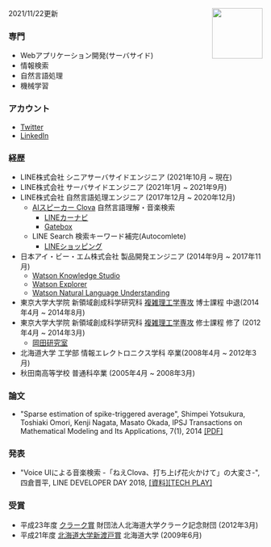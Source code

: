 2021/11/22更新
<img align="right" width="100" height="100" src="https://shimpei-yotsukura.github.io/profile/images/face_2.jpg">

### 専門
- Webアプリケーション開発(サーバサイド)
- 情報検索
- 自然言語処理
- 機械学習

### アカウント
- [Twitter](https://twitter.com/yotsukura)
- [LinkedIn](https://www.linkedin.com/in/shimpei-yotsukura/)

### 経歴
- LINE株式会社 シニアサーバサイドエンジニア (2021年10月 ~ 現在)
- LINE株式会社 サーバサイドエンジニア (2021年1月 ~ 2021年9月)
- LINE株式会社 自然言語処理エンジニア (2017年12月 ~ 2020年12月)
  - [AIスピーカー Clova](https://clova.line.me/device/) 自然言語理解・音楽検索
    - [LINEカーナビ](https://linecorp.com/ja/pr/news/ja/2019/2892)
    - [Gatebox](https://www.gatebox.ai/about)
  - LINE Search 検索キーワード補完(Autocomlete)
    - [LINEショッピング](https://ec.line.me/)  
- 日本アイ・ビー・エム株式会社 製品開発エンジニア (2014年9月 ~ 2017年11月)
  - [Watson Knowledge Studio](https://www.ibm.com/watson/services/knowledge-studio/)
  - [Watson Explorer](https://www.ibm.com/analytics/jp/ja/technology/watson/explorer.html)
  - [Watson Natural Language Understanding](https://www.ibm.com/watson/services/natural-language-understanding/)
- 東京大学大学院 新領域創成科学研究科 [複雑理工学専攻](http://www.k.u-tokyo.ac.jp/complex/index.html) 博士課程 中退(2014年4月 ~ 2014年8月)
- 東京大学大学院 新領域創成科学研究科 [複雑理工学専攻](http://www.k.u-tokyo.ac.jp/complex/index.html) 修士課程 修了 (2012年4月 ~ 2014年3月)
  - [岡田研究室](http://mns.k.u-tokyo.ac.jp/)
- 北海道大学 工学部 情報エレクトロニクス学科 卒業(2008年4月 ~ 2012年3月)
- 秋田南高等学校 普通科卒業 (2005年4月 ~ 2008年3月)

### 論文
- "Sparse estimation of spike-triggered average", Shimpei Yotsukura, Toshiaki Omori, Kenji Nagata, Masato Okada,  IPSJ Transactions on Mathematical Modeling and Its Applications, 7(1), 2014 [[PDF]](https://www.jstage.jst.go.jp/article/ipsjtrans/7/0/7_52/_pdf)

### 発表
- "Voice UIによる音楽検索 -「ねえClova、打ち上げ花火かけて」の大変さ-", 四倉晋平, LINE DEVELOPER DAY 2018, [[資料]](https://linedevday.linecorp.com/jp/2018/#Foyer-9)[[TECH PLAY]](https://techplay.jp/column/423)

### 受賞
- 平成23年度 [クラーク賞](https://www.hokudai.ac.jp/gakusei/campus-life/campus/incentive.html#%E5%8C%97%E6%B5%B7%E9%81%93%E5%A4%A7%E5%AD%A6%E3%82%AF%E3%83%A9%E3%83%BC%E3%82%AF%E8%B3%9E) 財団法人北海道大学クラーク記念財団 (2012年3月)
- 平成21年度 [北海道大学新渡戸賞](https://www.hokudai.ac.jp/gakusei/campus-life/campus/incentive.html#item1) 北海道大学 (2009年6月)
